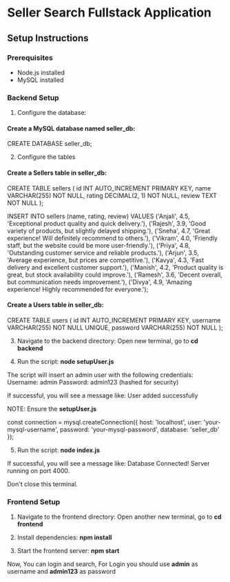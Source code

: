# Seller Search Fullstack Application

## Setup Instructions

### Prerequisites
- Node.js installed
- MySQL installed

### Backend Setup
1. Configure the database:

  #### Create a MySQL database named seller_db:
  CREATE DATABASE seller_db;

2. Configure the tables
  #### Create a Sellers table in seller_db:
  CREATE TABLE sellers (
    id INT AUTO_INCREMENT PRIMARY KEY,
    name VARCHAR(255) NOT NULL,
    rating DECIMAL(2, 1) NOT NULL,
    review TEXT NOT NULL
  );

  INSERT INTO sellers (name, rating, review) VALUES
  ('Anjali', 4.5, 'Exceptional product quality and quick delivery.'),
  ('Rajesh', 3.9, 'Good variety of products, but slightly delayed shipping.'),
  ('Sneha', 4.7, 'Great experience! Will definitely recommend to others.'),
  ('Vikram', 4.0, 'Friendly staff, but the website could be more user-friendly.'),
  ('Priya', 4.8, 'Outstanding customer service and reliable products.'),
  ('Arjun', 3.5, 'Average experience, but prices are competitive.'),
  ('Kavya', 4.3, 'Fast delivery and excellent customer support.'),
  ('Manish', 4.2, 'Product quality is great, but stock availability could improve.'),
  ('Ramesh', 3.6, 'Decent overall, but communication needs improvement.'),
  ('Divya', 4.9, 'Amazing experience! Highly recommended for everyone.');

  #### Create a Users table in seller_db:
  CREATE TABLE users (
  id INT AUTO_INCREMENT PRIMARY KEY,
  username VARCHAR(255) NOT NULL UNIQUE,
  password VARCHAR(255) NOT NULL
);

3. Navigate to the backend directory: Open new terminal, go to
**cd backend**

4. Run the script:
**node setupUser.js**

The script will insert an admin user with the following credentials:
Username: admin
Password: admin123 (hashed for security)

If successful, you will see a message like: User added successfully

NOTE:
Ensure the **setupUser.js**

const connection = mysql.createConnection({
    host: 'localhost',
    user: 'your-mysql-username',
    password: 'your-mysql-password',
    database: 'seller_db'
});

5. Run the script:
**node index.js**

If successful, you will see a message like:
Database Connected!
Server running on port 4000.

Don't close this terminal.

### Frontend Setup
1. Navigate to the frontend directory: Open another new terminal, go to
**cd frontend**

2. Install dependencies:
**npm install**

3. Start the frontend server:
**npm start**

Now, You can login and search, For Login you should use **admin** as username and **admin123** as password
